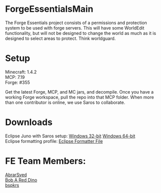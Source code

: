 ForgeEssentialsMain
===================
The Forge Essentials project consists of a permissions and protection system to be used with forge servers. This will have some WorldEdit functionality, but will not be designed to change the world as much as it is designed to select areas to protect. Think worldguard.

Setup
=====
Minecraft: 1.4.2  
MCP: 7.19  
Forge: #355

Get the latest Forge, MCP, and MC jars, and decompile. Once you have a working Forge workspace, pull the repo into that MCP folder.
When more than one contributor is online, we use Saros to collaborate.

Downloads
=========
Eclipse Juno with Saros setup: <a href="https://dl.dropbox.com/u/20748481/eclipse-juno.7z">Windows 32-bit</a>  <a href="https://dl.dropbox.com/u/31042110/Eclipse.7z">Windows 64-bit</a>  
Eclipse formatting profile: <a href="https://dl.dropbox.com/u/31042110/AbrarEclipseFormatter.xml">Eclipse Formatter File</a>


FE Team Members:
================
<a href="https://github.com/AbrarSyed">AbrarSyed</a>  
<a href="https://github.com/Bob-A-Red-Dino">Bob A Red Dino</a>  
<a href="https://github.com/bspkrs">bspkrs</a>